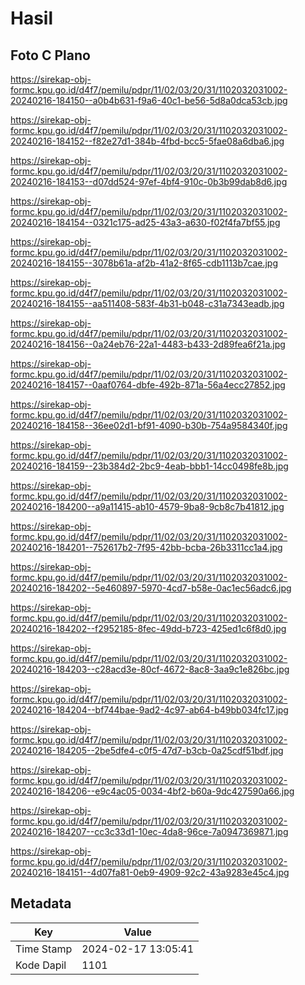 # Hasil

## Foto C Plano

https://sirekap-obj-formc.kpu.go.id/d4f7/pemilu/pdpr/11/02/03/20/31/1102032031002-20240216-184150--a0b4b631-f9a6-40c1-be56-5d8a0dca53cb.jpg

https://sirekap-obj-formc.kpu.go.id/d4f7/pemilu/pdpr/11/02/03/20/31/1102032031002-20240216-184152--f82e27d1-384b-4fbd-bcc5-5fae08a6dba6.jpg

https://sirekap-obj-formc.kpu.go.id/d4f7/pemilu/pdpr/11/02/03/20/31/1102032031002-20240216-184153--d07dd524-97ef-4bf4-910c-0b3b99dab8d6.jpg

https://sirekap-obj-formc.kpu.go.id/d4f7/pemilu/pdpr/11/02/03/20/31/1102032031002-20240216-184154--0321c175-ad25-43a3-a630-f02f4fa7bf55.jpg

https://sirekap-obj-formc.kpu.go.id/d4f7/pemilu/pdpr/11/02/03/20/31/1102032031002-20240216-184155--3078b61a-af2b-41a2-8f65-cdb1113b7cae.jpg

https://sirekap-obj-formc.kpu.go.id/d4f7/pemilu/pdpr/11/02/03/20/31/1102032031002-20240216-184155--aa511408-583f-4b31-b048-c31a7343eadb.jpg

https://sirekap-obj-formc.kpu.go.id/d4f7/pemilu/pdpr/11/02/03/20/31/1102032031002-20240216-184156--0a24eb76-22a1-4483-b433-2d89fea6f21a.jpg

https://sirekap-obj-formc.kpu.go.id/d4f7/pemilu/pdpr/11/02/03/20/31/1102032031002-20240216-184157--0aaf0764-dbfe-492b-871a-56a4ecc27852.jpg

https://sirekap-obj-formc.kpu.go.id/d4f7/pemilu/pdpr/11/02/03/20/31/1102032031002-20240216-184158--36ee02d1-bf91-4090-b30b-754a9584340f.jpg

https://sirekap-obj-formc.kpu.go.id/d4f7/pemilu/pdpr/11/02/03/20/31/1102032031002-20240216-184159--23b384d2-2bc9-4eab-bbb1-14cc0498fe8b.jpg

https://sirekap-obj-formc.kpu.go.id/d4f7/pemilu/pdpr/11/02/03/20/31/1102032031002-20240216-184200--a9a11415-ab10-4579-9ba8-9cb8c7b41812.jpg

https://sirekap-obj-formc.kpu.go.id/d4f7/pemilu/pdpr/11/02/03/20/31/1102032031002-20240216-184201--752617b2-7f95-42bb-bcba-26b3311cc1a4.jpg

https://sirekap-obj-formc.kpu.go.id/d4f7/pemilu/pdpr/11/02/03/20/31/1102032031002-20240216-184202--5e460897-5970-4cd7-b58e-0ac1ec56adc6.jpg

https://sirekap-obj-formc.kpu.go.id/d4f7/pemilu/pdpr/11/02/03/20/31/1102032031002-20240216-184202--f2952185-8fec-49dd-b723-425ed1c6f8d0.jpg

https://sirekap-obj-formc.kpu.go.id/d4f7/pemilu/pdpr/11/02/03/20/31/1102032031002-20240216-184203--c28acd3e-80cf-4672-8ac8-3aa9c1e826bc.jpg

https://sirekap-obj-formc.kpu.go.id/d4f7/pemilu/pdpr/11/02/03/20/31/1102032031002-20240216-184204--bf744bae-9ad2-4c97-ab64-b49bb034fc17.jpg

https://sirekap-obj-formc.kpu.go.id/d4f7/pemilu/pdpr/11/02/03/20/31/1102032031002-20240216-184205--2be5dfe4-c0f5-47d7-b3cb-0a25cdf51bdf.jpg

https://sirekap-obj-formc.kpu.go.id/d4f7/pemilu/pdpr/11/02/03/20/31/1102032031002-20240216-184206--e9c4ac05-0034-4bf2-b60a-9dc427590a66.jpg

https://sirekap-obj-formc.kpu.go.id/d4f7/pemilu/pdpr/11/02/03/20/31/1102032031002-20240216-184207--cc3c33d1-10ec-4da8-96ce-7a0947369871.jpg

https://sirekap-obj-formc.kpu.go.id/d4f7/pemilu/pdpr/11/02/03/20/31/1102032031002-20240216-184151--4d07fa81-0eb9-4909-92c2-43a9283e45c4.jpg


## Metadata

| Key        | Value               |
| ---------- | ------------------- |
| Time Stamp | 2024-02-17 13:05:41 |
| Kode Dapil | 1101                |



